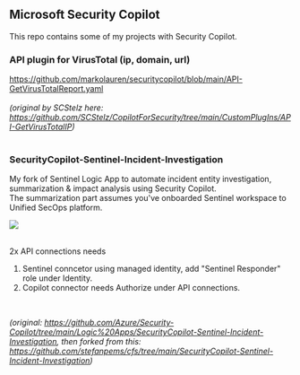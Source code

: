 ## Microsoft Security Copilot

This repo contains some of my projects with Security Copilot.

### API plugin for VirusTotal (ip, domain, url)
https://github.com/markolauren/securitycopilot/blob/main/API-GetVirusTotalReport.yaml
<br><br>
_(original by SCStelz here: https://github.com/SCStelz/CopilotForSecurity/tree/main/CustomPlugIns/API-GetVirusTotalIP)_
<br><br>

### SecurityCopilot-Sentinel-Incident-Investigation
My fork of Sentinel Logic App to automate incident entity investigation, summarization & impact analysis using Security Copilot.<br>
The summarization part assumes you've onboarded Sentinel workspace to Unified SecOps platform.

<a href="https://portal.azure.com/#create/Microsoft.Template/uri/https%3A%2F%2Fraw.githubusercontent.com%2Fmarkolauren%2Fsecuritycopilot%2Frefs%2Fheads%2Fmain%2FSecurityCopilot-Sentinel-Incident-Investigation_marko.json" target="_blank">
<img src="https://aka.ms/deploytoazurebutton"/>
</a>
<br><br>

2x API connections needs
1) Sentinel conncetor using managed identity, add "Sentinel Responder" role under Identity.
2) Copilot connector needs Authorize under API connections.
<br>

_(original: https://github.com/Azure/Security-Copilot/tree/main/Logic%20Apps/SecurityCopilot-Sentinel-Incident-Investigation, then forked from this: https://github.com/stefanpems/cfs/tree/main/SecurityCopilot-Sentinel-Incident-Investigation)_



